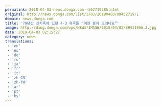 ```yaml
---
permalink: 2018-04-03-news.donga.com--562719285.html
original: http://news.donga.com/list/3/03/20180403/89432719/1
domain: news.donga.com
title: '70년간 산지옥에 있던 4·3 유족들 “이젠 봄이 오려나요”'
image: http://dimg.donga.com/wps/NEWS/IMAGE/2018/04/03/89431996.2.jpg
date: 2018-04-03 02:15:27
category: news
translations: 
 - 'en'
 - 'es'
 - 'de'
 - 'ru'
 - 'ja'
 - 'fr'
 - 'it'
 - 'zh-CN'
 - 'zh-TW'
 - 'ar'
 - 'pt'
 - 'hy'
---
```


